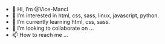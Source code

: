 - 👋 Hi, I’m @Vice-Manci
- 👀 I’m interested in html, css, sass, linux, javascript, python.
- 🌱 I’m currently learning html, css, sass.
- 💞️ I’m looking to collaborate on ...
- 📫 How to reach me ...

<!---
Vice-Manci/Vice-Manci is a ✨ special ✨ repository because its `README.md` (this file) appears on your GitHub profile.
You can click the Preview link to take a look at your changes.
--->
